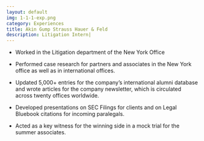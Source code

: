 ```yaml
---
layout: default
img: 1-1-1-exp.png
category: Experiences
title: Akin Gump Strauss Hauer & Feld
description: Litigation Intern|
---
```

* Worked in the Litigation department of the New York Office

* Performed case research for partners and associates in the New York office as well as in international offices.

* Updated 5,000+ entries for the company’s international alumni database and wrote articles for the company newsletter, which is circulated across twenty offices worldwide.

* Developed presentations on SEC Filings for clients and on Legal Bluebook citations for incoming paralegals. 

* Acted as a key witness for the winning side in a mock trial for the summer associates.
